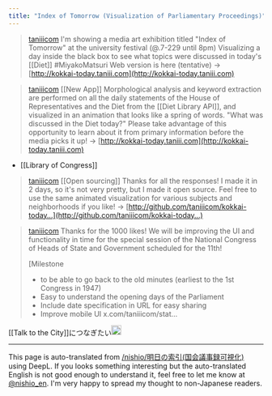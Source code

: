```yaml
---
title: "Index of Tomorrow (Visualization of Parliamentary Proceedings)"
---
```


> [taniiicom](https://x.com/taniiicom/status/1853019704904028224) I'm showing a media art exhibition titled "Index of Tomorrow" at the university festival (@.7-229 until 8pm)
>  Visualizing a day inside the black box to see what topics were discussed in today's [[Diet]] #MiyakoMatsuri
>  Web version is here (tentative) → [http://kokkai-today.taniii.com](http://kokkai-today.taniii.com)

> [taniiicom](https://x.com/taniiicom/status/1853418731864739900) [[New App]]
>  Morphological analysis and keyword extraction are performed on all the daily statements of the House of Representatives and the Diet from the [[Diet Library API]], and visualized in an animation that looks like a spring of words.
>  "What was discussed in the Diet today?" Please take advantage of this opportunity to learn about it from primary information before the media picks it up!
>  → [http://kokkai-today.taniii.com](http://kokkai-today.taniii.com)
- [[Library of Congress]]

> [taniiicom](https://x.com/taniiicom/status/1853691006883074519) [[Open sourcing]]
>  Thanks for all the responses!
>  I made it in 2 days, so it's not very pretty, but I made it open source.
>  Feel free to use the same animated visualization for various subjects and neighborhoods if you like!
>  → [http://github.com/taniiicom/kokkai-today…](http://github.com/taniiicom/kokkai-today…)

> [taniiicom](https://x.com/taniiicom/status/1853822425940791477) Thanks for the 1000 likes!
>  We will be improving the UI and functionality in time for the special session of the National Congress of Heads of State and Government scheduled for the 11th!
>
>  [Milestone
>  - to be able to go back to the old minutes (earliest to the 1st Congress in 1947)
>  - Easy to understand the opening days of the Parliament
>  - Include date specification in URL for easy sharing
>  - Improve mobile UI x.com/taniiicom/stat...

[[Talk to the City]]につなぎたい<img src='https://scrapbox.io/api/pages/nishio-en/nishio/icon' alt='nishio.icon' height="19.5"/>

---
This page is auto-translated from [/nishio/明日の索引(国会議事録可視化)](https://scrapbox.io/nishio/明日の索引(国会議事録可視化)) using DeepL. If you looks something interesting but the auto-translated English is not good enough to understand it, feel free to let me know at [@nishio_en](https://twitter.com/nishio_en). I'm very happy to spread my thought to non-Japanese readers.